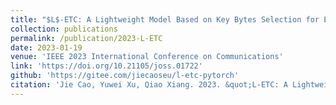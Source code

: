 ```yaml
---
title: "$L$-ETC: A Lightweight Model Based on Key Bytes Selection for Encrypted Traffic Classification"
collection: publications
permalink: /publication/2023-L-ETC
date: 2023-01-19
venue: 'IEEE 2023 International Conference on Communications'
link: 'https://doi.org/10.21105/joss.01722'
github: 'https://gitee.com/jiecaoseu/l-etc-pytorch'
citation: 'Jie Cao, Yuwei Xu, Qiao Xiang. 2023. &quot;L-ETC: A Lightweight Model Based on Key Bytes Selection for Encrypted Traffic Classification.&quot; <i>IEEE 2023 ICC</i>'
---
```



